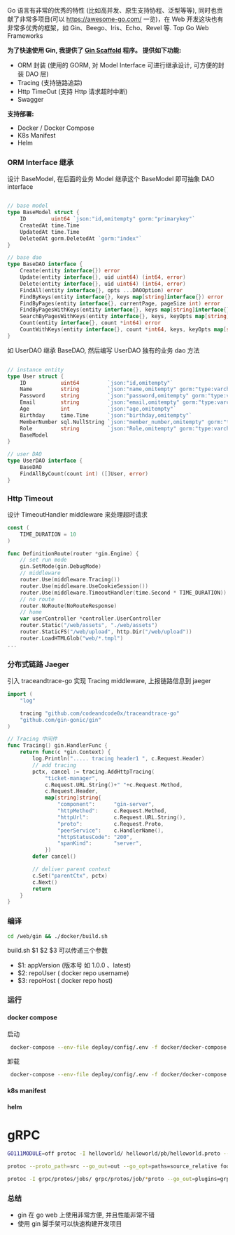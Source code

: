 Go 语言有非常的优秀的特性 (比如高并发、原生支持协程、泛型等等), 同时也贡献了非常多项目(可以 https://awesome-go.com/ 一览)，在 Web 开发这块也有非常多优秀的框架，如 Gin、Beego、Iris、Echo、Revel 等. Top Go Web Frameworks

**为了快速使用 Gin, 我提供了 [Gin Scaffold](go-web/gin-scaffold/README.md) 程序。 提供如下功能:**

- ORM 封装 (使用的 GORM, 对 Model Interface 可进行继承设计, 可方便的封装 DAO 层)
- Tracing (支持链路追踪)
- Http TimeOut (支持 Http 请求超时中断)
- Swagger


**支持部署:**
- Docker / Docker Compose
- K8s Manifest
- Helm

### ORM Interface 继承
设计 BaseModel, 在后面的业务 Model 继承这个 BaseModel 即可抽象 DAO interface
```go

// base model
type BaseModel struct {
	ID        uint64 `json:"id,omitempty" gorm:"primarykey"`
	CreatedAt time.Time
	UpdatedAt time.Time
	DeletedAt gorm.DeletedAt `gorm:"index"`
}

// base dao
type BaseDAO interface {
	Create(entity interface{}) error
	Update(entity interface{}, uid uint64) (int64, error)
	Delete(entity interface{}, uid uint64) (int64, error)
	FindAll(entity interface{}, opts ...DAOOption) error
	FindByKeys(entity interface{}, keys map[string]interface{}) error
	FindByPages(entity interface{}, currentPage, pageSize int) error
	FindByPagesWithKeys(entity interface{}, keys map[string]interface{}, currentPage, pageSize int) error
	SearchByPagesWithKeys(entity interface{}, keys, keyOpts map[string]interface{}, currentPage, pageSize int) error
	Count(entity interface{}, count *int64) error
	CountWithKeys(entity interface{}, count *int64, keys, keyOpts map[string]interface{}) error
}
```
如 UserDAO 继承 BaseDAO, 然后编写 UserDAO 独有的业务 dao 方法
```go

// instance entity
type User struct {
	ID           uint64         `json:"id,omitempty"`
	Name         string         `json:"name,omitempty" gorm:"type:varchar(255)"`
	Password     string         `json:"password,omitempty" gorm:"type:varchar(1000)"`
	Email        string         `json:"email,omitempty" gorm:"type:varchar(255)"`
	Age          int            `json:"age,omitempty"`
	Birthday     time.Time      `json:"birthday,omitempty"`
	MemberNumber sql.NullString `json:"member_number,omitempty" gorm:"type:varchar(255)"`
	Role         string         `json:"Role,omitempty" gorm:"type:varchar(100)"`
	BaseModel
}

// user DAO
type UserDAO interface {
	BaseDAO
	FindAllByCount(count int) ([]User, error)
}
```

### Http Timeout
设计 TimeoutHandler middleware 来处理超时请求
```go
const (
	TIME_DURATION = 10
)

func DefinitionRoute(router *gin.Engine) {
	// set run mode
	gin.SetMode(gin.DebugMode)
	// middleware
	router.Use(middleware.Tracing())
	router.Use(middleware.UseCookieSession())
	router.Use(middleware.TimeoutHandler(time.Second * TIME_DURATION))
	// no route
	router.NoRoute(NoRouteResponse)
	// home
	var userController *controller.UserController
	router.Static("/web/assets", "./web/assets")
	router.StaticFS("/web/upload", http.Dir("/web/upload"))
	router.LoadHTMLGlob("web/*.tmpl")
...

```

### 分布式链路 Jaeger
引入 traceandtrace-go 实现 Tracing middleware, 上报链路信息到 jaeger
```go
import (
	"log"

	tracing "github.com/codeandcode0x/traceandtrace-go"
	"github.com/gin-gonic/gin"
)

// Tracing 中间件
func Tracing() gin.HandlerFunc {
	return func(c *gin.Context) {
		log.Println("..... tracing header1 ", c.Request.Header)
		// add tracing
		pctx, cancel := tracing.AddHttpTracing(
			"ticket-manager",
			c.Request.URL.String()+" "+c.Request.Method,
			c.Request.Header,
			map[string]string{
				"component":      "gin-server",
				"httpMethod":     c.Request.Method,
				"httpUrl":        c.Request.URL.String(),
				"proto":          c.Request.Proto,
				"peerService":    c.HandlerName(),
				"httpStatusCode": "200",
				"spanKind":       "server",
			})
		defer cancel()

		// deliver parent context
		c.Set("parentCtx", pctx)
		c.Next()
		return
	}
}

```

### 编译

```sh
cd /web/gin && ./docker/build.sh 
```
build.sh $1 $2 $3 可以传递三个参数
- $1: appVersion (版本号 如 1.0.0 、latest)
- $2: repoUser ( docker repo username)
- $3: repoHost ( docker repo host)

### 运行
#### docker compose
启动
```sh
 docker-compose --env-file deploy/config/.env -f docker/docker-compose.yml -p gin-scaffold  up
```
卸载
```sh
 docker-compose --env-file deploy/config/.env -f docker/docker-compose.yml -p gin-scaffold  down
```

#### k8s manifest
#### helm

 
# gRPC

```sh
GO111MODULE=off protoc -I helloworld/ helloworld/pb/helloworld.proto --go_out=plugins=grpc:helloworld

protoc --proto_path=src --go_out=out --go_opt=paths=source_relative foo.proto bar/baz.proto

protoc -I grpc/protos/jobs/ grpc/protos/job/*proto --go_out=plugins=grpc:grpc/protos/job
```

### 总结
- gin 在 go web 上使用非常方便, 并且性能非常不错 
- 使用 gin 脚手架可以快速构建开发项目